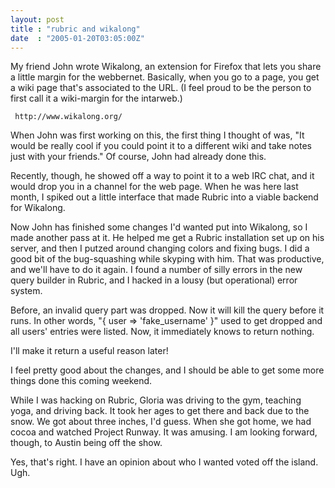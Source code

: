 ```yaml
---
layout: post
title : "rubric and wikalong"
date  : "2005-01-20T03:05:00Z"
---
```

My friend John wrote Wikalong, an extension for Firefox that lets you share a little margin for the webbernet.  Basically, when you go to a page, you get a wiki page that's associated to the URL.  (I feel proud to be the person to first call it a wiki-margin for the intarweb.)
<pre><code>	http://www.wikalong.org/
</code></pre>

When John was first working on this, the first thing I thought of was, "It would be really cool if you could point it to a different wiki and take notes just with your friends."  Of course, John had already done this.

Recently, though, he showed off a way to point it to a web IRC chat, and it would drop you in a channel for the web page.  When he was here last month, I spiked out a little interface that made Rubric into a viable backend for Wikalong.

Now John has finished some changes I'd wanted put into Wikalong, so I made another pass at it.  He helped me get a Rubric installation set up on his server, and then I putzed around changing colors and fixing bugs.  I did a good bit of the bug-squashing while skyping with him.  That was productive, and we'll have to do it again.  I found a number of silly errors in the new query builder in Rubric, and I hacked in a lousy (but operational) error system.

Before, an invalid query part was dropped.  Now it will kill the query before it runs.  In other words, "{ user => 'fake_username' }" used to get dropped and all users' entries were listed.  Now, it immediately knows to return nothing.

I'll make it return a useful reason later!

I feel pretty good about the changes, and I should be able to get some more things done this coming weekend.

While I was hacking on Rubric, Gloria was driving to the gym, teaching yoga, and driving back.  It took her ages to get there and back due to the snow.  We got about three inches, I'd guess.  When she got home, we had cocoa and watched Project Runway.  It was amusing.  I am looking forward, though, to Austin being off the show.

Yes, that's right.  I have an opinion about who I wanted voted off the island. Ugh.

